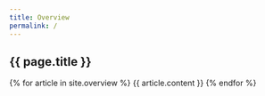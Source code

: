 ```yaml
---
title: Overview
permalink: /
---
```


<article>
<h1>{{ page.title }}</h1>

{% for article in site.overview %}
{{ article.content }}
{% endfor %}
</article>